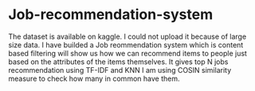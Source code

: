 # Job-recommendation-system
The dataset is available on kaggle. I could not upload it because of large size data.
I have builded a Job reommendation system which is content based filtering will show us how we can recommend items to people just based on the attributes of the items themselves. It gives top N jobs recommendation using TF-IDF and KNN
I am using COSIN similarity measure to check how many in common have them.
